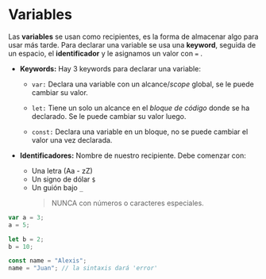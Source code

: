 # Variables

Las **variables** se usan como recipientes, es la forma de almacenar algo para usar más tarde.
Para declarar una variable se usa una **keyword**, seguida de un espacio, el **identificador** y le asignamos un valor con `=` .

- **Keywords:**
  Hay 3 keywords para declarar una variable:

  - `var:` Declara una variable con un alcance/_scope_ global, se le puede cambiar su valor.

  - `let:` Tiene un solo un alcance en el _bloque de código_ donde se ha declarado. Se le puede cambiar su valor luego.

  - `const:` Declara una variable en un bloque, no se puede cambiar el valor una vez declarada.

- **Identificadores:**
  Nombre de nuestro recipiente. Debe comenzar con:

  - Una letra (Aa - zZ)
  - Un signo de dólar `$`
  - Un guión bajo `_`
    > NUNCA con números o caracteres especiales.

```js
var a = 3;
a = 5;

let b = 2;
b = 10;

const name = "Alexis";
name = "Juan"; // la sintaxis dará 'error'
```
